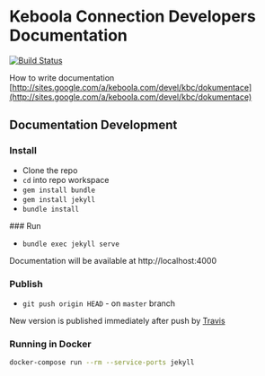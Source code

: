 # Keboola Connection Developers Documentation

[![Build Status](https://travis-ci.org/keboola/developers-docs.svg?branch=master)](https://travis-ci.org/keboola/developers-docs)

How to write documentation [http://sites.google.com/a/keboola.com/devel/kbc/dokumentace](http://sites.google.com/a/keboola.com/devel/kbc/dokumentace)

## Documentation Development

### Install

* Clone the repo
* `cd` into repo workspace
* `gem install bundle`
* `gem install jekyll`
* `bundle install`

### Run

* `bundle exec jekyll serve`

Documentation will be available at http://localhost:4000


### Publish

* `git push origin HEAD` - on `master` branch

New version is published immediately after push by [Travis](https://travis-ci.org/keboola/developers-docs)

### Running in Docker

```bash
docker-compose run --rm --service-ports jekyll
```
